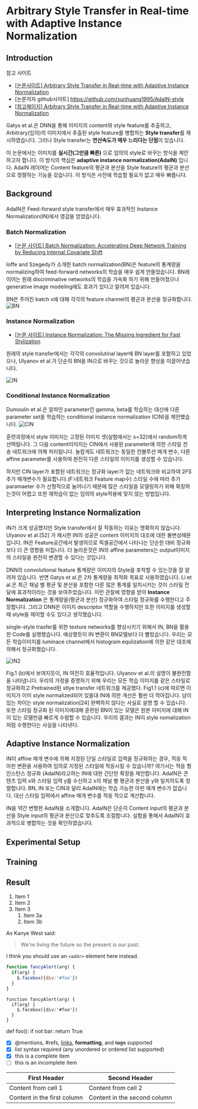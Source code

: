 # Arbitrary Style Transfer in Real-time with Adaptive Instance Normalization
## Introduction

참고 사이트

* [ [논문사이트] Arbitrary Style Transfer in Real-time with Adaptive Instance Normalization](https://arxiv.org/abs/1703.06868)
* [논문저자 github사이트] https://github.com/xunhuang1995/AdaIN-style
* [ [참고페이지] Arbitrary Style Transfer in Real-time with Adaptive Instance Normalization](https://towardsdatascience.com/fast-and-arbitrary-style-transfer-40e29d308dd3)

Gatys et al.은 DNN을 통해 이미지의 content와 style feature를 추출하고,
Arbitrary(임의)의 이미지에서 추출된 style feature를 병합하는 **Style transfer**를 제시하였습니다.
그러나 Style transfer는 **연산속도가 매우 느리다는 단점**이 있습니다. 

이 논문에서는 이미지를 **실시간(그만큼 빠른)** 으로 임의의 style로 바꾸는 방식을 제안하고자 합니다. 
이 방식의 핵심은 __adaptive instance normalization(AdaIN)__ 입니다. 
AdaIN 레이어는 Content feature의 평균과 분산을 Style feature의 평균과 분산으로 정렬하는 기능을 갖습니다. 
이 방식은 사전에 학습할 필요가 없고 매우 빠릅니다. 

## Background
AdaIN은 Feed-forward style transfer에서 매우 효과적인 Instance Normalization(IN)에서 영감을 얻었습니다.

### Batch Normalization
* [ [논문 사이트] Batch Normalization: Accelerating Deep Network Training by Reducing Internal Covariate Shift](https://arxiv.org/abs/1502.03167)

Ioffe and Szegedy가 소개한 batch normalization(BN)은 feature의 통계량을 normalizing하여 feed-forward networks의 학습을 매우 쉽게 만들었습니다.
BN레이어는 원래 discriminative networks의 학습을 가속화 하기 위해 만들어졌으나 generative image modeling에도 효과가 있다고 알려져 있습니다. 

BN은 주어진 batch x에 대해 각각의 feature channel의 평균과 분산을 정규화합니다. 
![BN](https://user-images.githubusercontent.com/8110442/100293752-0c39a080-2fc8-11eb-8dba-bc4bc4352572.png)

### Instance Normalization
* [ [논문 사이트] Instance Normalization: The Missing Ingredient for Fast Stylization](https://arxiv.org/abs/1607.08022)



원래의 style transfer에서는 각각의 convolutinal layer에 BN layer를 포함하고 있었으나,
Ulyanov et al.가 단순히 BN을 IN으로 바꾸는 것으로 놀라운 향상을 이끌어냇습니다. 

![IN](https://user-images.githubusercontent.com/8110442/100295018-d1d20280-2fcb-11eb-8e76-1b1d7aa4c60a.png)

### Conditional Instance Normalization
Dumoulin et al.은 알파인 parameter인 gamma, beta를 학습하는 대신에 다른 parameter set을 학습하는 conditional instance normalization (CIN)을 제안했습니다. 
![CIN](https://user-images.githubusercontent.com/8110442/100295468-085c4d00-2fcd-11eb-8e44-92f79efcfd3c.png)

훈련과정에서 style 이미지는 고정된 이미지 셋(실험에서는 s=32)에서 random하게 선택됩니다.
그 다음 content이미지는 CIN에서 사용된 parameter에 의한 스타일 전송 네트워크에 의해 처리됩니다. 
놀랍게도 네트워크는 동일한 컨볼루션 매개 변수, 다른 affine parameter를 사용하여 완전히 다른 스타일의 이미지를 생성할 수 있습니다. 

하지만 CIN layer가 포함된 네트워크는 정규화 layer가 없는 네트워크와 비교하여 2*F*S 추가 매개변수가 필요합니다.(F:네트워크 Feature map수)
스타일 수에 따라 추가 paramaeter 수가 선형적으로 늘어나기 때문에 많은 스타일을 모델링하기 위해 확장하는것이 어렵고 또한 재학습이 없는 임의의 style적용에 맞지 않는 방법입니다.  

## Interpreting Instance Normalization

IN가 크게 성공했지만 Style transfer에서 잘 작동하는 이유는 명확하지 않습니다. 
Ulyanov et al.[52] 가 제시한 IN의 성공은 content 이미지의 대조에 대한 불변성때문입니다. IN은 Feature공간에서 발생하므로 픽셀공간에서 나타나는 단순한 대비 정규화보다 더 큰 영향을 미칩니다. 더 놀라운것은 IN의 affine parameters는 output이미지의 스타일을 완전히 변경할 수 있다는 것입니다. 

DNN의 convolutional feature 통계량은 이미지의 Style을 포착할 수 있는것을 잘 알려져 있습니다.
반면 Gatys et al.은 2차 통계량을 최적화 목표로 사용하였습니다. Li et al.은 최근 채널 별 평균 및 분산을 포함한 다른 많은 통계를 일치시키는 것이 스타일 전달에 효과적이라는 것을 보여주었습니다. 
이런 관찰에 영향을 받아 **Instance Normalization** 은 통계량을(평균과 분산) 정규화하여 스타일 정규화를 수행한다고 주장합니다. 
그리고 DNN은 이미지 descriptor 역할을 수행하지만 또한 이미지를 생성할때 style을 제어할 수도 있다고 생각했습니다. 

single-style trasfer를 위한 texture networks를 향상시키기 위해서 IN, BN을 활용한 Code를 실행했습니다. 
예상했듯이 IN 변환이 BN모델보다 더 빨랐습니다. 
우리는 모든 학습이미지를 luminace channel에서 histogram equlization에 의한 같은 대조에 의해서 정규화했습니다. 

![IN2](https://user-images.githubusercontent.com/8110442/100295022-d4345c80-2fcb-11eb-949c-27d391862ee7.png)

Fig.1 (b)에서 보여지듯이, IN 여전히 효율적입니다. Ulyanov et al.의 설명이 불완전함을 나타냅니다. 
우리의 가정을 증명하기 위해 우리는 모든 학습 이미지를 같은 스타일로 정규화하고 Pretrained된 stlye transfer 네트워크를 제공했다. 
Fig1.1 (c)에 따르면 이미지가 이미 style normalized되어 있을대 IN에 의한 개선은 훨씬 더 작아집니다. 
남이있는 차이는 style normalization[24] 완벽하지 않다는 사실로 설명 할 수 있습니다. 
또한 스타일 정규화 된 이미지에대해 훈련된 BN이 있는 모델은 원본 이미지에 대해 IN이 있는 모델만큼 빠르게 수렴할 수 있습니다. 
우리의 결과는 IN이 style nomalization처럼 수행한다는 사실을 나타낸다. 

## Adaptive Instance Normalization

IN이 affine 매개 변수에 의해 지정된 단일 스타일로 입력을 정규화하는 경우, 적응 적 아핀 변환을 사용하여 임의로 지정된 스타일에 적응시킬 수 있습니까? 
여기서는 적응 형 인스턴스 정규화 (AdaIN)라고하는 IN에 대한 간단한 확장을 제안합니다. 
AdaIN은 콘텐츠 입력 x와 스타일 입력 y를 수신하고 x의 채널 별 평균과 분산을 y와 일치하도록 정렬합니다. 
BN, IN 또는 CIN과 달리 AdaIN에는 학습 가능한 아핀 매개 변수가 없습니다. 
대신 스타일 입력에서 affine 매개 변수를 적응 적으로 계산합니다.





IN을 약간 변형한 AdaIN을 소개합니다. AdaIN은 단순히 Content input의 평균과 분산을 Style input의 평균과 분산으로 맞추도록 조절합니다.
실험을 통해서 AdaIN이 효과적으로 병합하는 것을 확인하였습니다. 



## Experimental Setup
## Training
## Result


  
1. Item 1
1. Item 2
1. Item 3
   1. Item 3a
   1. Item 3b
  
  

As Kanye West said:

> We're living the future so
> the present is our past.

I think you should use an
`<addr>` element here instead.

```javascript
function fancyAlert(arg) {
  if(arg) {
    $.facebox({div:'#foo'})
  }
}
```

    function fancyAlert(arg) {
      if(arg) {
        $.facebox({div:'#foo'})
      }
    }
    
    
def foo():
    if not bar:
        return True

- [x] @mentions, #refs, [links](), **formatting**, and <del>tags</del> supported
- [x] list syntax required (any unordered or ordered list supported)
- [x] this is a complete item
- [ ] this is an incomplete item

First Header | Second Header
------------ | -------------
Content from cell 1 | Content from cell 2
Content in the first column | Content in the second column
